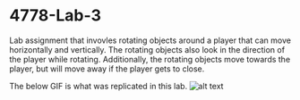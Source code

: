 # 4778-Lab-3
Lab assignment that invovles rotating objects around a player that can move horizontally and vertically. The rotating objects also look in the direction of the player while rotating. Additionally, the rotating objects move towards the player, but will move away if the player gets to close. 

The below GIF is what was replicated in this lab.
![alt text](wnqtjvoq.bmp)